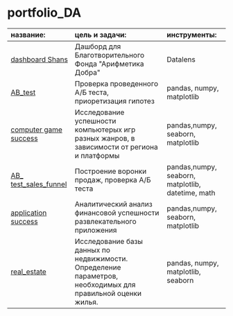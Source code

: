 # portfolio_DA

|название:|цель и задачи:| инструменты:|
|:--|:--|:-- |
|[dashboard Shans](https://github.com/DzyubanovaElena/portfolio_DA/tree/main/Shans)|Дашборд для Благотворительного Фонда "Арифметика Добра" |Datalens |
|[AB_test](https://github.com/DzyubanovaElena/portfolio_DA/tree/main/AB_test)|Проверка проведенного А/Б теста, приоретизация гипотез| pandas, numpy, matplotlib|
|[computer game success](https://github.com/DzyubanovaElena/portfolio_DA/tree/main/computer%20game%20success)|Исследование успешности компьютерых игр разных жанров, в зависимости от региона и платформы|pandas,numpy, seaborn, matplotlib |
|[AB_ test_sales_funnel](https://github.com/DzyubanovaElena/portfolio_DA/tree/main/AB_%20test_sales_funnel)|Построение воронки продаж, проверка А/Б теста | pandas,numpy, seaborn, matplotlib, datetime, math|
|[application success](https://github.com/DzyubanovaElena/portfolio_DA/tree/main/real_estate)|Аналитический анализ финансовой успешности развлекательного приложения|pandas,numpy, seaborn, matplotlib|
|[real_estate](https://github.com/DzyubanovaElena/portfolio_DA/tree/main/real_estate) | Исследование базы данных по недвижимости. Определение параметров, необходимых для правильной оценки жилья. |pandas, numpy, matplotlib, seaborn|


